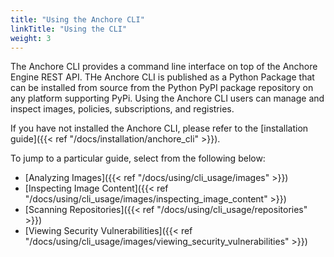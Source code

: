 ```yaml
---
title: "Using the Anchore CLI"
linkTitle: "Using the CLI"
weight: 3
---
```


The Anchore CLI provides a command line interface on top of the Anchore Engine REST API. THe Anchore CLI is published as a Python Package that can be installed from source from the Python PyPI package repository on any platform supporting PyPi. Using the Anchore CLI users can manage and inspect images, policies, subscriptions, and registries.

If you have not installed the Anchore CLI, please refer to the [installation guide]({{< ref "/docs/installation/anchore_cli" >}}).

To jump to a particular guide, select from the following below:

- [Analyzing Images]({{< ref "/docs/using/cli_usage/images" >}})
- [Inspecting Image Content]({{< ref "/docs/using/cli_usage/images/inspecting_image_content" >}})
- [Scanning Repositories]({{< ref "/docs/using/cli_usage/repositories" >}})
- [Viewing Security Vulnerabilities]({{< ref "/docs/using/cli_usage/images/viewing_security_vulnerabilities" >}})